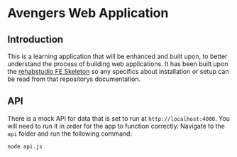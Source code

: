 # Avengers Web Application

## Introduction
This is a learning application that will be enhanced and built upon, to better understand the process of building web applications. It has been built upon the [rehabstudio FE Skeleton](https://github.com/rehabstudio/fe-skeleton) so any specifics about installation or setup can be read from that repositorys documentation.

## API
There is a mock API for data that is set to run at `http://localhost:4000`. You will need to run it in order for the app to function correctly. Navigate to the `api` folder and run the following command:

```node api.js```